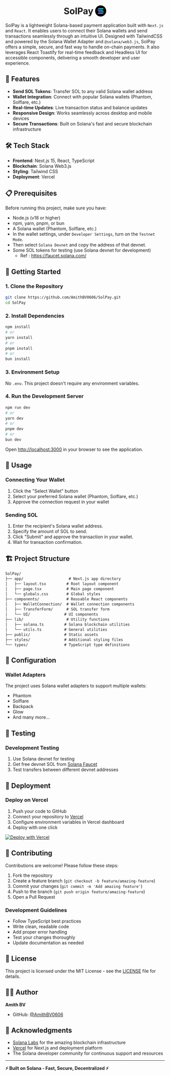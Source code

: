 <div align="center"> 
    <h1 style="display: flex; justify-content: center; align-items: flex-end;">
    SolPay 
    <img 
        src="app/favicon.ico" 
        alt="Home page" 
        style="width: 35px; height: 35px; margin-left: 6px"
    /> 
    </h1>
</div>

SolPay is a lightweight Solana-based payment application built with `Next.js` and `React`. It enables users to connect their Solana wallets and send transactions seamlessly through an intuitive UI. Designed with TailwindCSS and powered by the Solana Wallet Adapter and `@solana/web3.js`, SolPay offers a simple, secure, and fast way to handle on-chain payments. It also leverages React Toastify for real-time feedback and Headless UI for accessible components, delivering a smooth developer and user experience.

## 🌟 Features

- **Send SOL Tokens**: Transfer SOL to any valid Solana wallet address
- **Wallet Integration**: Connect with popular Solana wallets (Phantom, Solflare, etc.)
- **Real-time Updates**: Live transaction status and balance updates
- **Responsive Design**: Works seamlessly across desktop and mobile devices
- **Secure Transactions**: Built on Solana's fast and secure blockchain infrastructure

## 🛠 Tech Stack

- **Frontend**: Next.js 15, React, TypeScript
- **Blockchain**: Solana Web3.js
- **Styling**: Tailwind CSS
- **Deployment**: Vercel

## 📋 Prerequisites

Before running this project, make sure you have:

- Node.js (v18 or higher)
- npm, yarn, pnpm, or bun
- A Solana wallet (Phantom, Solflare, etc.)
- In the wallet settings, under `Developer Settings`, turn on the `Testnet Mode`.
- Then select `Solana Devnet` and copy the address of that devnet.
- Some SOL tokens for testing (use Solana devnet for development)
    - Ref : https://faucet.solana.com/

## 🚀 Getting Started

### 1. Clone the Repository

```bash
git clone https://github.com/AmithBV0606/SolPay.git
cd SolPay
```

### 2. Install Dependencies

```bash
npm install
# or
yarn install
# or
pnpm install
# or
bun install
```

### 3. Environment Setup

No `.env`. This project doesn't require any environment variables.

### 4. Run the Development Server

```bash
npm run dev
# or
yarn dev
# or
pnpm dev
# or
bun dev
```

Open [http://localhost:3000](http://localhost:3000) in your browser to see the application.

## 🎯 Usage

### Connecting Your Wallet

1. Click the "Select Wallet" button
2. Select your preferred Solana wallet (Phantom, Solflare, etc.)
3. Approve the connection request in your wallet

### Sending SOL

1. Enter the recipient's Solana wallet address.
2. Specify the amount of SOL to send.
3. Click "Submit" and approve the transaction in your wallet.
4. Wait for transaction confirmation.

## 🏗 Project Structure

```
SolPay/
├── app/                    # Next.js app directory
│   ├── layout.tsx         # Root layout component
│   ├── page.tsx           # Main page component
│   └── globals.css        # Global styles
├── components/            # Reusable React components
│   ├── WalletConnection/  # Wallet connection components
│   ├── TransferForm/      # SOL transfer form
│   └── UI/               # UI components
├── lib/                   # Utility functions
│   ├── solana.ts         # Solana blockchain utilities
│   └── utils.ts          # General utilities
├── public/               # Static assets
├── styles/               # Additional styling files
└── types/                # TypeScript type definitions
```

## 🔧 Configuration

### Wallet Adapters

The project uses Solana wallet adapters to support multiple wallets:

- Phantom
- Solflare  
- Backpack
- Glow
- And many more...

## 🧪 Testing

### Development Testing

1. Use Solana devnet for testing
2. Get free devnet SOL from [Solana Faucet](https://faucet.solana.com/)
3. Test transfers between different devnet addresses

## 🚢 Deployment

### Deploy on Vercel

1. Push your code to GitHub
2. Connect your repository to [Vercel](https://vercel.com)
3. Configure environment variables in Vercel dashboard
4. Deploy with one click

[![Deploy with Vercel](https://vercel.com/button)](https://vercel.com/new?utm_medium=default-template&filter=next.js&utm_source=create-next-app&utm_campaign=create-next-app-readme)

## 🤝 Contributing

Contributions are welcome! Please follow these steps:

1. Fork the repository
2. Create a feature branch (`git checkout -b feature/amazing-feature`)
3. Commit your changes (`git commit -m 'Add amazing feature'`)
4. Push to the branch (`git push origin feature/amazing-feature`)
5. Open a Pull Request

### Development Guidelines

- Follow TypeScript best practices
- Write clean, readable code
- Add proper error handling
- Test your changes thoroughly
- Update documentation as needed

## 📄 License

This project is licensed under the MIT License - see the [LICENSE](LICENSE) file for details.

## 👨‍💻 Author

**Amith BV**
- GitHub: [@AmithBV0606](https://github.com/AmithBV0606)

## 🙏 Acknowledgments

- [Solana Labs](https://solana.com/) for the amazing blockchain infrastructure
- [Vercel](https://vercel.com/) for Next.js and deployment platform
- The Solana developer community for continuous support and resources

---

**⚡ Built on Solana - Fast, Secure, Decentralized ⚡**